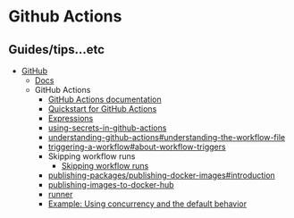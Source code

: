 # Github Actions

## Guides/tips...etc

* [GitHub](https://github.com/)
    * [Docs](https://docs.github.com/en)
    * GitHub Actions
        * [GitHub Actions documentation](https://docs.github.com/en/actions)
        * [Quickstart for GitHub Actions](https://docs.github.com/en/actions/quickstart)
        * [Expressions](https://docs.github.com/en/actions/learn-github-actions/expressions)
        * [using-secrets-in-github-actions](https://docs.github.com/en/actions/security-guides/using-secrets-in-github-actions)
        * [understanding-github-actions#understanding-the-workflow-file](https://docs.github.com/en/actions/learn-github-actions/understanding-github-actions#understanding-the-workflow-file)
        * [triggering-a-workflow#about-workflow-triggers](https://docs.github.com/en/actions/using-workflows/triggering-a-workflow#about-workflow-triggers)
        * Skipping workflow runs
            * [Skipping workflow runs](https://docs.github.com/en/actions/managing-workflow-runs/skipping-workflow-runs)
        * [publishing-packages/publishing-docker-images#introduction](https://docs.github.com/en/actions/publishing-packages/publishing-docker-images#introduction)
        * [publishing-images-to-docker-hub](https://docs.github.com/en/actions/publishing-packages/publishing-docker-images#publishing-images-to-docker-hub)
        * [runner](https://github.com/actions/runner)
        * [Example: Using concurrency and the default behavior](https://docs.github.com/en/actions/writing-workflows/choosing-what-your-workflow-does/control-the-concurrency-of-workflows-and-jobs#example-using-concurrency-and-the-default-behavior)